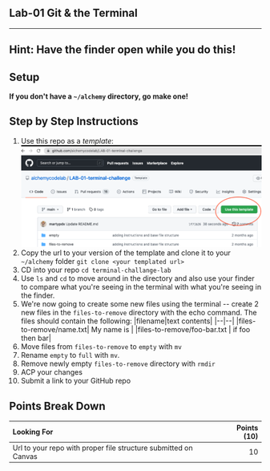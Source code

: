 ## Lab-01 Git & the Terminal

---

## Hint: Have the finder open while you do this!

## Setup

**If you don't have a `~/alchemy` directory, go make one!**

## Step by Step Instructions

1. Use this repo as a _template_:
   ![](./repo-from-template.png)
1. Copy the url to your version of the template and clone it to your `~/alchemy` folder
   `git clone <your templated url>`
1. CD into your repo
   `cd terminal-challange-lab`
1. Use `ls` and `cd` to move around in the directory and also use your finder to compare what you're seeing in the terminal with what you're seeing in the finder.
1. We're now going to create some new files using the terminal -- create 2 new files in the `files-to-remove` directory with the echo command. The files should contain the following:
   |filename|text contents|
   |--|--|
   |files-to-remove/name.txt| My name is <your name> |
   |files-to-remove/foo-bar.txt | if foo then bar|
1. Move files from `files-to-remove` to `empty` with `mv`
1. Rename `empty` to `full` with `mv`.
1. Remove newly empty `files-to-remove` directory with `rmdir`
1. ACP your changes
1. Submit a link to your GitHub repo

## Points Break Down

| Looking For                                               | Points (10) |
| :-------------------------------------------------------- | ----------: |
| Url to your repo with proper file structure submitted on Canvas |          10 |
